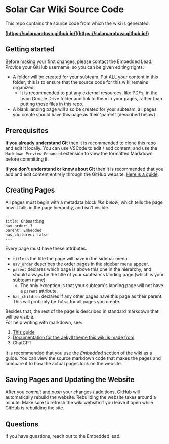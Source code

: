 # Solar Car Wiki Source Code

This repo contains the source code from which the wiki is generated.

**[https://solarcaratuva.github.io/](https://solarcaratuva.github.io/)**

## Getting started

Before making your first changes, please contact the Embedded Lead. Provide your GitHub username, so you can be given editing rights. <br>

- A folder will be created for your subteam. Put ALL your content in this folder; this is to ensure that the source code for this wiki remains organized. 
    - It is recommended to put any external resources, like PDFs, in the team Google Drive folder and link to them in your pages, rather than putting those files in this repo.
- A blank landing page will also be created for your subteam, all pages you create should have this page as their 'parent' (described below). 

## Prerequisites 
**If you already understand Git** then it is recommended to clone this repo and edit it locally. You can use VSCode to edit / add content, and use the `Markdown Preview Enhanced` extension to view the formatted Markdown before committing it.

**If you don't understand or know about Git** then it is recommended that you add and edit content entirely through the GitHub website. [Here is a guide](https://docs.github.com/en/repositories/working-with-files/managing-files/editing-files).

## Creating Pages

All pages must begin with a metadata block *like below*, which tells the page how it falls in the page hierarchy, and isn't visible.

```
---
title: Onboarding
nav_order: 3
parent: Embedded
has_children: false
---
```

Every page must have these attributes. 
- `title` is the title the page will have in the sidebar menu. 
- `nav_order` describes the order pages in the sidebar menu appear. 
- `parent` declares which page is above this one in the hierarchy, and should always be the title of your subteam's landing page (which is your subteam name).
    - The only exception is that your subteam's landing page will not have a `parent` attribute. 
- `has_children` declares if any other pages have this page as their parent. This will probably be `false` for all pages you create. 

Besides that, the rest of the page is described in standard markdown that will be visible. <br>
For help writing with markdown, see:
1. [This guide](https://www.markdownguide.org/)
2. [Documentation for the Jekyll theme this wiki is made from](https://just-the-docs.github.io/just-the-docs/)
3. ChatGPT

It is recommended that you use the *Embedded* section of the wiki as a guide. You can view the source markdown code that makes the pages and compare it to how the actual pages look on the website.

## Saving Pages and Updating the Website

After you *commit* and *push* your changes / additions, GitHub will automatically rebuild the website. Rebuilding the website takes around a minute. Make sure to refresh the wiki website if you leave it open while GitHub is rebuilding the site. 

## Questions

If you have questions, reach out to the Embedded lead.

